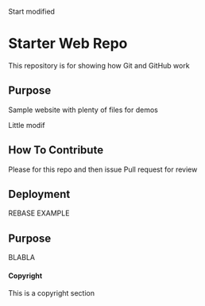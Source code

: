Start modified

# Starter Web Repo

This repository is for showing how Git and GitHub work

## Purpose

Sample website with plenty of files for demos

Little modif

## How To Contribute

Please for this repo and then issue Pull request for review 

## Deployment

REBASE EXAMPLE

## Purpose


BLABLA


#### Copyright

This is a copyright section